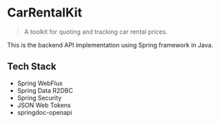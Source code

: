 # CarRentalKit

> A toolkit for quoting and tracking car rental prices.

This is the backend API implementation using Spring framework in Java.


## Tech Stack
- Spring WebFlux
- Spring Data R2DBC
- Spring Security
- JSON Web Tokens
- springdoc-openapi

